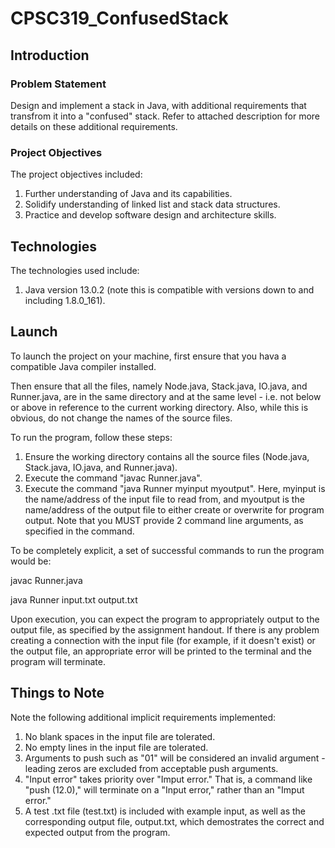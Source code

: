 # CPSC319_ConfusedStack

## Introduction

### Problem Statement

Design and implement a stack in Java, with additional requirements that transfrom it into a "confused" stack. Refer to attached description for more details on these additional requirements.

### Project Objectives

The project objectives included:

1. Further understanding of Java and its capabilities.
2. Solidify understanding of linked list and stack data structures.
3. Practice and develop software design and architecture skills.

## Technologies

The technologies used include:

1. Java version 13.0.2 (note this is compatible with versions down to and including 1.8.0_161).

## Launch

To launch the project on your machine, first ensure that you hava a compatible Java compiler installed. 

Then ensure that all the files, namely Node.java, Stack.java, IO.java, and Runner.java, are in the same directory and at the same level - i.e. not below or above in reference to the current working directory. Also, while this is obvious, do not change the names of the source files.

To run the program, follow these steps:

1. Ensure the working directory contains all the source files (Node.java, Stack.java, IO.java, and Runner.java).
2. Execute the command "javac Runner.java".
3. Execute the command "java Runner myinput myoutput". Here, myinput is the name/address of the input file to read from, and myoutput is the name/address of the output file to either create or overwrite for program output. Note that you MUST provide 2 command line arguments, as specified in the command.

To be completely explicit, a set of successful commands to run the program would be:

javac Runner.java

java Runner input.txt output.txt

Upon execution, you can expect the program to appropriately output to the output file, as specified by the assignment handout. If there is any problem creating a connection with the input file (for example, if it doesn't exist) or the output file, an appropriate error will be printed to the terminal and the program will terminate.

## Things to Note

Note the following additional implicit requirements implemented:
1. No blank spaces in the input file are tolerated.
2. No empty lines in the input file are tolerated.
3. Arguments to push such as "01" will be considered an invalid argument - leading zeros are excluded from acceptable push arguments.
4. "Input error" takes priority over "Imput error." That is, a command like "push (12.0)," will terminate on a "Input error," rather than an "Imput error."
5. A test .txt file (test.txt) is included with example input, as well as the corresponding output file, output.txt, which demostrates the correct and expected output from the program.

